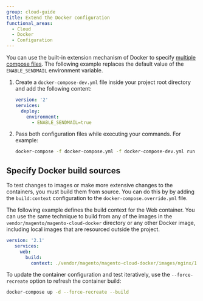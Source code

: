 ```yaml
---
group: cloud-guide
title: Extend the Docker configuration
functional_areas:
  - Cloud
  - Docker
  - Configuration
---
```


You can use the built-in extension mechanism of Docker to specify [multiple compose files]. The following example replaces the default value of the `ENABLE_SENDMAIL` environment variable.

1. Create a `docker-compose-dev.yml` file inside your project root directory and add the following content:

   ```yaml
   version: '2'
   services:
     deploy:
       environment:
         - ENABLE_SENDMAIL=true
   ```

1. Pass both configuration files while executing your commands. For example:

   ```bash
   docker-compose -f docker-compose.yml -f docker-compose-dev.yml run deploy bash
   ```

## Specify Docker build sources

To test changes to images or make more extensive changes to the containers, you must build them from source. You can do this by
by adding the `build:context` configuration to the `docker-compose.override.yml` file.

The following example defines the build context for the Web container. You can use the same technique to build from any of the images in  the `vendor/magento/magento-cloud-docker` directory or any other Docker image, including local images that are resourced outside the project.

```yaml
version: '2.1'
   services:
     web:
       build:
         context: ./vendor/magento/magento-cloud-docker/images/nginx/1.9/
```

To update the container configuration and test iteratively, use the `--force-recreate` option to refresh the container build:

```bash
docker-compose up -d --force-recreate --build
```

[multiple compose files]: https://docs.docker.com/compose/reference/overview/#specifying-multiple-compose-files
